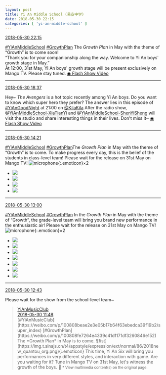 ```yaml
---
layout: post
title: Yi An Middle School (易安中学)
date: 2018-05-30 22:15
categories: [ 'yi-an-middle-school' ]
---
```


<div class="weibo-info">
  <a href="https://weibo.com/6074218720/Gj5Gw0GBi">2018-05-30 22:15</a>
</div>

[#YiAnMiddleSchool](https://weibo.com/p/100808e5c67e0668537d4caddefd946dcff208/super_index) [#GrowthPlan](https://weibo.com/p/100808fe7264e4339c41df171df3260846e152) The *Growth Plan* in May with the theme of “Growth” is to come soon!  
“Thank you for your companionship along the way. Welcome to Yi An boys' growth stage in May.”  
At 12:00, 31st May, Yi An boys' growth stage will be present exclusively on Mango TV. Please stay tuned. [◉ Flash Show Video](https://www.miaopai.com/show/Laels3ijA58rGU~LDq0LiZ15y1q7IzoCzoNN0Q__.htm)

<!-- more -->

---

<div class="weibo-info">
  <a href="https://weibo.com/6074218720/Gj4fHfp3r">2018-05-30 18:37</a>
</div>

Hey~ *The Avengers* is a hot topic recently among Yi An boys. Do you want to know which super hero they prefer? The answer lies in this episode of [#YiAnGoodNight](https://weibo.com/p/10080892b104a59bff303ca883e7931b5b916e/super_index) at 21:00 on [@KilaKila](https://weibo.com/u/5990184179) After the radio show, [@YiAnMiddleSchool-XiaTianYi](https://weibo.com/6286030291) and [@YiAnMiddleSchool-ShenYiSheng](https://weibo.com/u/6507103706) will visit the studio and share interesting things in their lives. Don't miss it~ [◉ Flash Show Video](https://www.miaopai.com/show/bUDu8Gykmpkkwd0OJhWIy4dItHC2Zm4MO6L8LQ__.htm)

---

<div class="weibo-info">
  <a href="https://weibo.com/6074218720/Gj2zWkS0w">2018-05-30 14:21</a>
</div>

[#YiAnMiddleSchool](https://weibo.com/p/100808e5c67e0668537d4caddefd946dcff208/super_index) [#GrowthPlan](https://weibo.com/p/100808fe7264e4339c41df171df3260846e152)The *Growth Plan* in May with the theme of “Growth” is to come. To make progress every day, this is the belief of the students in class-level team! Please wait for the release on 31st May on Mango TV! ![microphone](https://img.t.sinajs.cn/t4/appstyle/expression/ext/normal/48/2018new_huatong_org.png){:.emoticon}×2

<ul class="weibo-pic-list-2">
  <li class="weibo-pic">
    <a href="https://wx1.sinaimg.cn/mw690/006D4NLGgy1frtcfl3tq7j31kg2gh7wk.jpg"><img src="https://wx1.sinaimg.cn/thumb150/006D4NLGgy1frtcfl3tq7j31kg2gh7wk.jpg"/></a>
  </li>
  <li class="weibo-pic">
    <a href="https://wx2.sinaimg.cn/mw690/006D4NLGgy1frtcfroiv4j31vo2tjkjo.jpg"><img src="https://wx2.sinaimg.cn/thumb150/006D4NLGgy1frtcfroiv4j31vo2tjkjo.jpg"/></a>
  </li>
  <li class="weibo-pic">
    <a href="https://wx2.sinaimg.cn/mw690/006D4NLGgy1frtcfob1boj329x3ewx6u.jpg"><img src="https://wx2.sinaimg.cn/thumb150/006D4NLGgy1frtcfob1boj329x3ewx6u.jpg"/></a>
  </li>
  <li class="weibo-pic">
    <a href="https://wx4.sinaimg.cn/mw690/006D4NLGgy1frtcfu6ksvj31z431sx6r.jpg"><img src="https://wx4.sinaimg.cn/thumb150/006D4NLGgy1frtcfu6ksvj31z431sx6r.jpg"/></a>
  </li>
</ul>

---

<div class="weibo-info">
  <a href="https://weibo.com/6074218720/Gj23a11tq">2018-05-30 13:00</a>
</div>

[#YiAnMiddleSchool](https://weibo.com/p/100808e5c67e0668537d4caddefd946dcff208/super_index) [#GrowthPlan](https://weibo.com/p/100808fe7264e4339c41df171df3260846e152) In the *Growth Plan* in May with the theme of “Growth”, the grade-level team will bring you brand new performance in the enthusiastic air! Please wait for the release on 31st May on Mango TV! ![microphone](https://img.t.sinajs.cn/t4/appstyle/expression/ext/normal/48/2018new_huatong_org.png){:.emoticon}×2

<ul class="weibo-pic-list-3">
  <li class="weibo-pic">
    <a href="https://wx4.sinaimg.cn/mw690/006D4NLGgy1frt9y8gaasj32e03qbu11.jpg"><img src="https://wx4.sinaimg.cn/thumb150/006D4NLGgy1frt9y8gaasj32e03qbu11.jpg"/></a>
  </li>
  <li class="weibo-pic">
    <a href="https://wx1.sinaimg.cn/mw690/006D4NLGgy1frt9yekynlj31ro2nkb2d.jpg"><img src="https://wx1.sinaimg.cn/thumb150/006D4NLGgy1frt9yekynlj31ro2nkb2d.jpg"/></a>
  </li>
  <li class="weibo-pic">
    <a href="https://wx4.sinaimg.cn/mw690/006D4NLGgy1frt9yi194sj31gv29p1kz.jpg"><img src="https://wx4.sinaimg.cn/thumb150/006D4NLGgy1frt9yi194sj31gv29p1kz.jpg"/></a>
  </li>
  <li class="weibo-pic">
    <a href="https://wx1.sinaimg.cn/mw690/006D4NLGgy1frta3gc9tzj31w52u8qv7.jpg"><img src="https://wx1.sinaimg.cn/thumb150/006D4NLGgy1frta3gc9tzj31w52u8qv7.jpg"/></a>
  </li>
  <li class="weibo-pic">
    <a href="https://wx2.sinaimg.cn/mw690/006D4NLGgy1frta3js1kyj31uf2rk4qs.jpg"><img src="https://wx2.sinaimg.cn/thumb150/006D4NLGgy1frta3js1kyj31uf2rk4qs.jpg"/></a>
  </li>
  <li class="weibo-pic">
    <a href="https://wx3.sinaimg.cn/mw690/006D4NLGgy1frta3o56z4j326c39hhdx.jpg"><img src="https://wx3.sinaimg.cn/thumb150/006D4NLGgy1frta3o56z4j326c39hhdx.jpg"/></a>
  </li>
  <li class="weibo-pic">
    <a href="https://wx2.sinaimg.cn/mw690/006D4NLGgy1frta3slanej321q32kb2d.jpg"><img src="https://wx2.sinaimg.cn/thumb150/006D4NLGgy1frta3slanej321q32kb2d.jpg"/></a>
  </li>
</ul>

---

<div class="weibo-info">
  <a href="https://weibo.com/6074218720/Gj1WaronQ">2018-05-30 12:43</a>
</div>

Please wait for the show from the school-level team~

> <div class="weibo-post-name">
>   <a href="https://weibo.com/u/6094546964">YiAnMusicClub</a>
> </div>
> <div class="weibo-info">
>   <a href="https://weibo.com/6094546964/Gj1A35DTc">2018-05-30 11:48</a>
> </div>
> [#YiAnMusicClub](https://weibo.com/p/100808beae2e3e05b17b64f63ebedca39f19b2/super_index) [#GrowthPlan](https://weibo.com/p/100808fe7264e4339c41df171df3260846e152) The *Growth Plan* in May is to come. ![fist](https://img.t.sinajs.cn/t4/appstyle/expression/ext/normal/86/2018new_quantou_org.png){:.emoticon} This time, Yi An Six will bring you performances in very different styles, and interaction with game. Are you waiting for it? Tune in Mango TV on 31st May, let's witness the growth of the boys. 👏  
> <small>* View multimedia content(s) on the original page.</small>
